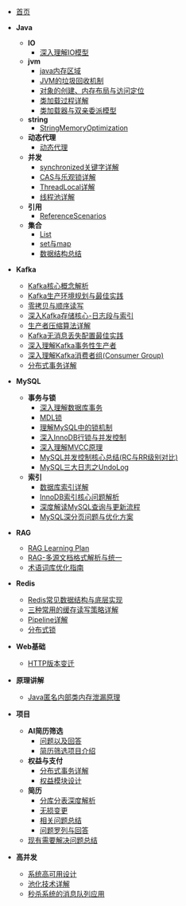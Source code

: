 *   [首页](/README.md)

*   **Java**
    *   **IO**
        *   [深入理解IO模型](./java/IO/1.深入理解IO模型.md)
    *   **jvm**
        *   [java内存区域](./java/jvm/1.java内存区域.md)
        *   [JVM的垃圾回收机制](./java/jvm/2.JVM的垃圾回收机制.md)
        *   [对象的创建、内存布局与访问定位](./java/jvm/3.对象的创建、内存布局与访问定位.md)
        *   [类加载过程详解](./java/jvm/4.类加载过程详解.md)
        *   [类加载器与双亲委派模型](./java/jvm/5.类加载器与双亲委派模型.md)
    *   **string**
        *   [StringMemoryOptimization](./java/string/StringMemoryOptimization.md)
    *   **动态代理**
        *   [动态代理](./java/动态代理/1.动态代理.md)
    *   **并发**
        *   [synchronized关键字详解](./java/并发/1.synchronized关键字详解.md)
        *   [CAS与乐观锁详解](./java/并发/2.CAS与乐观锁详解.md)
        *   [ThreadLocal详解](./java/并发/3.ThreadLocal详解.md)
        *   [线程池详解](./java/并发/4.线程池详解.md)
    *   **引用**
        *   [ReferenceScenarios](./java/引用/ReferenceScenarios.md)
    *   **集合**
        *   [List](./java/集合/1.List.md)
        *   [set与map](./java/集合/2.set与map.md)
        *   [数据结构总结](./java/集合/数据结构总结.md)

*   **Kafka**
    *   [Kafka核心概念解析](./kafka/1.Kafka核心概念解析.md)
    *   [Kafka生产环境规划与最佳实践](./kafka/2.Kafka生产环境规划与最佳实践.md)
    *   [零拷贝与顺序读写](./kafka/3.零拷贝与顺序读写.md)
    *   [深入Kafka存储核心-日志段与索引](./kafka/4.深入Kafka存储核心-日志段与索引.md)
    *   [生产者压缩算法详解](./kafka/5.生产者压缩算法详解.md)
    *   [Kafka无消息丢失配置最佳实践](./kafka/6.Kafka无消息丢失配置最佳实践.md)
    *   [深入理解Kafka事务性生产者](./kafka/7.深入理解Kafka事务性生产者.md)
    *   [深入理解Kafka消费者组(Consumer Group)](./kafka/8.深入理解Kafka消费者组(Consumer%20Group).md)
    *   [分布式事务详解](./kafka/9.分布式事务详解.md)

*   **MySQL**
    *   **事务与锁**
        *   [深入理解数据库事务](./mysql/事务与锁/1.深入理解数据库事务.md)
        *   [MDL锁](./mysql/事务与锁/2.MDL锁.md)
        *   [理解MySQL中的锁机制](./mysql/事务与锁/3.理解MySQL中的锁机制.md)
        *   [深入InnoDB行锁与并发控制](./mysql/事务与锁/4.深入InnoDB行锁与并发控制.md)
        *   [深入理解MVCC原理](./mysql/事务与锁/5.深入理解MVCC原理.md)
        *   [MySQL并发控制核心总结(RC与RR级别对比)](./mysql/事务与锁/6.MySQL并发控制核心总结(RC与RR级别对比).md)
        *   [MySQL三大日志之UndoLog](./mysql/事务与锁/7.MySQL三大日志之UndoLog.md)
    *   **索引**
        *   [数据库索引详解](./mysql/索引/1.数据库索引详解.md)
        *   [InnoDB索引核心问题解析](./mysql/索引/2.InnoDB索引核心问题解析.md)
        *   [深度解读MySQL查询与更新流程](./mysql/索引/3.深度解读MySQL查询与更新流程.md)
        *   [MySQL深分页问题与优化方案](./mysql/索引/4.MySQL深分页问题与优化方案.md)

*   **RAG**
    *   [RAG Learning Plan](./RAG/RAG_Learning_Plan.md)
    *   [RAG-多源文档格式解析与统一](./RAG/RAG-多源文档格式解析与统一.md)
    *   [术语词库优化指南](./RAG/术语词库优化指南.md)

*   **Redis**
    *   [Redis常见数据结构与底层实现](./redis/1.Redis常见数据结构与底层实现.md)
    *   [三种常用的缓存读写策略详解](./redis/2.三种常用的缓存读写策略详解.md)
    *   [Pipeline详解](./redis/3.Pipeline详解.md)
    *   [分布式锁](./redis/4.分布式锁.md)

*   **Web基础**
    *   [HTTP版本变迁](./web基础/1.HTTP版本变迁.md)

*   **原理讲解**
    *   [Java匿名内部类内存泄漏原理](./原理讲解/Java匿名内部类内存泄漏原理.md)

*   **项目**
    *   **AI简历筛选**
        *   [问题以及回答](./项目/AI简历筛选/1.问题以及回答.md)
        *   [简历筛选项目介绍](./项目/AI简历筛选/2.简历筛选项目介绍.md)
    *   **权益与支付**
        *   [分布式事务详解](./项目/权益与支付/分布式事务详解.md)
        *   [权益模块设计](./项目/权益与支付/权益模块设计.md)
    *   **简历**
        *   [分库分表深度解析](./项目/简历/1.分库分表深度解析.md)
        *   [无损变更](./项目/简历/2.无损变更.md)
        *   [相关问题总结](./项目/简历/3%20相关问题总结.md)
        *   [问题罗列与回答](./项目/简历/4.问题罗列与回答.md)
    *   [现有需要解决问题总结](./项目/现有需要解决问题总结.md)

*   **高并发**
    *   [系统高可用设计](./高并发/1.系统高可用设计.md)
    *   [池化技术详解](./高并发/2.%20池化技术详解.md)
    *   [秒杀系统的消息队列应用](./高并发/3.%20秒杀系统的消息队列应用.md)
